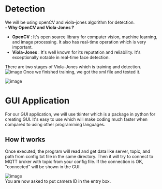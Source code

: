 # Detection
We will be using openCV and viola-jones algorithm for detection. <br/>
**- Why OpenCV and Viola-Jones ?** <br/>
- **OpenCV** : It's open source library for computer vision, machine learning, and image processing. It also has real-time operation which is very important. <br/>
- **Viola-Jones** : It's well known for its reputation and reliability. It's exceptionally notable in real-time face detection. <br/>

There are two stages of Viola-Jones which is training and detection.
![image](https://user-images.githubusercontent.com/87508144/134677353-bb8dfd05-b1f4-4d63-9201-a64c031230b4.png)
Once we finished training, we got the xml file and tested it.

![image](https://user-images.githubusercontent.com/87508144/142204770-aa6d6819-142c-403b-a1df-7a9c11f93828.png)



# GUI Application
For our GUI application, we will use tkinter which is a package in python for creating GUI. It's easy to use which will make coding much faster when compared to using other programming languages.
## How it works
Once executed, the program will read and get data like server, topic, and path from config.txt file in the same directory. Then it will try to connect to MQTT broker with topic from your config file. If the connection is OK, "connected" will be shown in the GUI.

![image](https://user-images.githubusercontent.com/87508144/142207803-e6462cbe-e629-4db3-bf64-267c44945e14.png) <br/>
You are now asked to put camera ID in the entry box.




